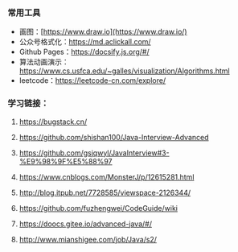 ### 常用工具

- 画图：[https://www.draw.io](https://www.draw.io/)
- 公众号格式化：https://md.aclickall.com/
- Github Pages：https://docsify.js.org/#/
- 算法动画演示：https://www.cs.usfca.edu/~galles/visualization/Algorithms.html
- leetcode：https://leetcode-cn.com/explore/

### 学习链接：

1. https://bugstack.cn/

2. https://github.com/shishan100/Java-Interview-Advanced

3. https://github.com/gsjqwyl/JavaInterview#3-%E9%98%9F%E5%88%97

4. https://www.cnblogs.com/MonsterJ/p/12615281.html

5. http://blog.itpub.net/7728585/viewspace-2126344/

6. https://github.com/fuzhengwei/CodeGuide/wiki

7. https://doocs.gitee.io/advanced-java/#/

8. http://www.mianshigee.com/job/Java/s2/

   